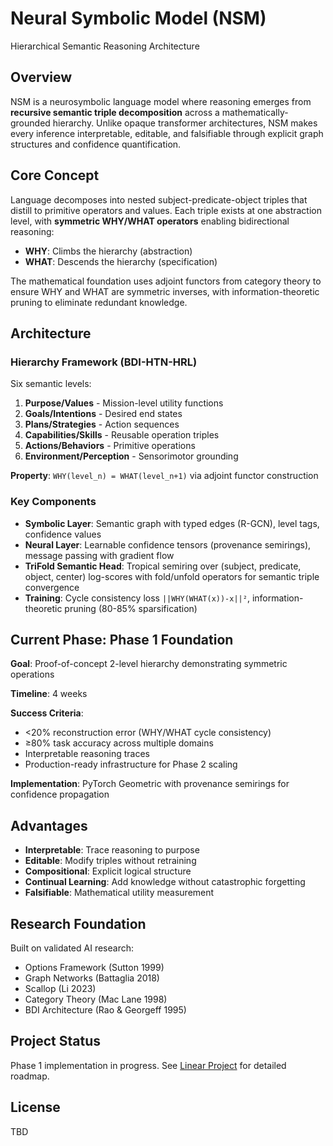 # Neural Symbolic Model (NSM)

Hierarchical Semantic Reasoning Architecture

## Overview

NSM is a neurosymbolic language model where reasoning emerges from **recursive semantic triple decomposition** across a mathematically-grounded hierarchy. Unlike opaque transformer architectures, NSM makes every inference interpretable, editable, and falsifiable through explicit graph structures and confidence quantification.

## Core Concept

Language decomposes into nested subject-predicate-object triples that distill to primitive operators and values. Each triple exists at one abstraction level, with **symmetric WHY/WHAT operators** enabling bidirectional reasoning:

- **WHY**: Climbs the hierarchy (abstraction)
- **WHAT**: Descends the hierarchy (specification)

The mathematical foundation uses adjoint functors from category theory to ensure WHY and WHAT are symmetric inverses, with information-theoretic pruning to eliminate redundant knowledge.

## Architecture

### Hierarchy Framework (BDI-HTN-HRL)

Six semantic levels:

1. **Purpose/Values** - Mission-level utility functions
2. **Goals/Intentions** - Desired end states
3. **Plans/Strategies** - Action sequences
4. **Capabilities/Skills** - Reusable operation triples
5. **Actions/Behaviors** - Primitive operations
6. **Environment/Perception** - Sensorimotor grounding

**Property**: `WHY(level_n) = WHAT(level_n+1)` via adjoint functor construction

### Key Components

- **Symbolic Layer**: Semantic graph with typed edges (R-GCN), level tags, confidence values
- **Neural Layer**: Learnable confidence tensors (provenance semirings), message passing with gradient flow
- **TriFold Semantic Head**: Tropical semiring over (subject, predicate, object, center) log-scores with fold/unfold operators for semantic triple convergence
- **Training**: Cycle consistency loss `||WHY(WHAT(x))-x||²`, information-theoretic pruning (80-85% sparsification)

## Current Phase: Phase 1 Foundation

**Goal**: Proof-of-concept 2-level hierarchy demonstrating symmetric operations

**Timeline**: 4 weeks

**Success Criteria**:
- <20% reconstruction error (WHY/WHAT cycle consistency)
- ≥80% task accuracy across multiple domains
- Interpretable reasoning traces
- Production-ready infrastructure for Phase 2 scaling

**Implementation**: PyTorch Geometric with provenance semirings for confidence propagation

## Advantages

- **Interpretable**: Trace reasoning to purpose
- **Editable**: Modify triples without retraining
- **Compositional**: Explicit logical structure
- **Continual Learning**: Add knowledge without catastrophic forgetting
- **Falsifiable**: Mathematical utility measurement

## Research Foundation

Built on validated AI research:
- Options Framework (Sutton 1999)
- Graph Networks (Battaglia 2018)
- Scallop (Li 2023)
- Category Theory (Mac Lane 1998)
- BDI Architecture (Rao & Georgeff 1995)

## Project Status

Phase 1 implementation in progress. See [Linear Project](https://linear.app/imajn/project/neural-symbolic-model-nsm-hierarchical-semantic-reasoning-architecture-af57a8ece32c) for detailed roadmap.

## License

TBD
